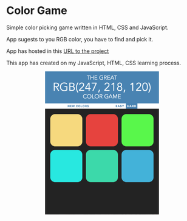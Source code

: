 <h1>Color Game</h1>

Simple color picking game written in HTML, CSS and JavaScript. 

App sugests to you RGB color, you have to find and pick it. 


App has hosted in this [URL to the project](https://hummatli.github.io/color-game)


This app has created on my JavaScript, HTML, CSS learning process.

<p align="center">
<img src="https://raw.githubusercontent.com/hummatli/color-game/master/screenshot.png" width="300px"/>
</p>
